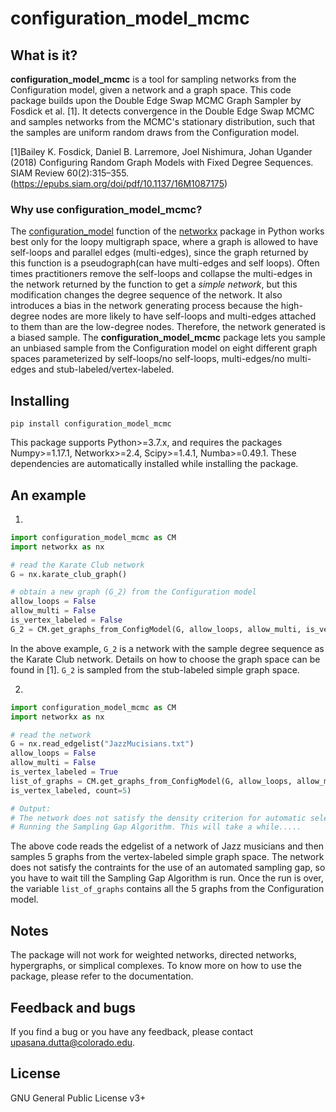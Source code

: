 # configuration_model_mcmc

## What is it?

**configuration_model_mcmc** is a tool for sampling networks from the Configuration model, given a network and a graph space. This code package builds upon the Double Edge Swap MCMC Graph Sampler by Fosdick et al. [1]. It detects convergence in the Double Edge Swap MCMC and samples networks from the MCMC's stationary distribution, such that the samples are uniform random draws from the Configuration model.

[1]Bailey K. Fosdick, Daniel B. Larremore, Joel Nishimura, Johan Ugander (2018) Configuring Random Graph Models with Fixed Degree Sequences. SIAM Review 60(2):315–355.(https://epubs.siam.org/doi/pdf/10.1137/16M1087175)

### Why use configuration_model_mcmc?

The [configuration_model](https://networkx.org/documentation/networkx-1.10/reference/generated/networkx.generators.degree_seq.configuration_model.html) function of the [networkx](https://pypi.org/project/networkx/) package in Python works best only for the loopy multigraph space, where a graph is allowed to have self-loops and parallel edges (multi-edges), since the graph returned by this function is a pseudograph(can have multi-edges and self loops). Often times practitioners remove the self-loops and collapse the multi-edges in the network returned by the function to get a *simple network*, but this modification changes the degree sequence of the network. It also introduces a bias in the network generating process because the high-degree nodes are more likely to have self-loops and multi-edges attached to them than are the low-degree nodes. Therefore, the network generated is a biased sample. The **configuration_model_mcmc** package lets you sample an unbiased sample from the Configuration model on eight different graph spaces parameterized by self-loops/no self-loops, multi-edges/no multi-edges and stub-labeled/vertex-labeled.

## Installing

`pip install configuration_model_mcmc`

This package supports Python>=3.7.x, and requires the packages Numpy>=1.17.1, Networkx>=2.4, Scipy>=1.4.1, Numba>=0.49.1. These dependencies are automatically installed while installing the package.

## An example

1.
```python
import configuration_model_mcmc as CM
import networkx as nx

# read the Karate Club network
G = nx.karate_club_graph()

# obtain a new graph (G_2) from the Configuration model
allow_loops = False
allow_multi = False
is_vertex_labeled = False
G_2 = CM.get_graphs_from_ConfigModel(G, allow_loops, allow_multi, is_vertex_labeled)
```

In the above example, `G_2` is a network with the sample degree sequence as the Karate Club network. Details on how to choose the graph space can be found in [1]. `G_2` is sampled from the stub-labeled simple graph space.

2.
```python
import configuration_model_mcmc as CM
import networkx as nx

# read the network
G = nx.read_edgelist("JazzMucisians.txt")
allow_loops = False
allow_multi = False
is_vertex_labeled = True
list_of_graphs = CM.get_graphs_from_ConfigModel(G, allow_loops, allow_multi, 
is_vertex_labeled, count=5)

# Output:
# The network does not satisfy the density criterion for automatic selection of sampling gap.
# Running the Sampling Gap Algorithm. This will take a while.....
```

The above code reads the edgelist of a network of Jazz musicians and then samples 5 graphs from the vertex-labeled simple graph space. The network does not satisfy the contraints for the use of an automated sampling gap, so you have to wait till the Sampling Gap Algorithm is run. Once the run is over, the variable `list_of_graphs` contains all the 5 graphs from the Configuration model.

## Notes

The package will not work for weighted networks, directed networks, hypergraphs, or simplical complexes. To know more on how to use the package, please refer to the documentation.

## Feedback and bugs

If you find a bug or you have any feedback, please contact upasana.dutta@colorado.edu.

## License

GNU General Public License v3+